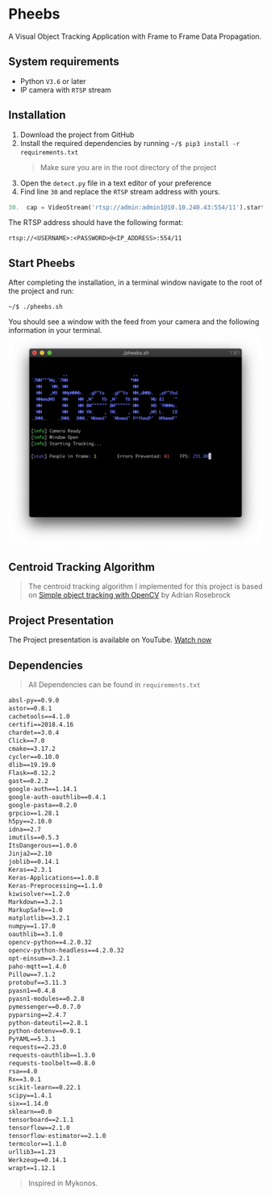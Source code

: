 # Pheebs

A Visual Object Tracking Application with Frame to Frame Data Propagation.

## System requirements

- Python `V3.6` or later
- IP camera with `RTSP` stream

## Installation 

1. Download the project from GitHub
1. Install the required dependencies by running `~/$ pip3 install -r requirements.txt`
    > Make sure you are in the root directory of the project 
1. Open the `detect.py` file in a text editor of your preference
1. Find line `30` and replace the `RTSP` stream address with yours.
```python
30.  cap = VideoStream('rtsp://admin:admin1@10.10.240.43:554/11').start()
```
The RTSP address should have the following format: 
   
```text
rtsp://<USERNAME>:<PASSWORD>@<IP_ADDRESS>:554/11
```

## Start Pheebs

After completing the installation, in a terminal window navigate to the root of the project and run:
```
~/$ ./pheebs.sh
``` 

You should see a window with the feed from your camera and the following information in your terminal.
![](terminal.png)

## Centroid Tracking Algorithm
> The centroid tracking algorithm I implemented for this project is based on [Simple object tracking with OpenCV](https://www.pyimagesearch.com/2018/07/23/simple-object-tracking-with-opencv/) by Adrian Rosebrock

## Project Presentation
The Project presentation is available on YouTube. [Watch now](https://youtu.be/yvhgtIbe42I)

## Dependencies

> All Dependencies can be found in ```requirements.txt```

```text
absl-py==0.9.0
astor==0.8.1
cachetools==4.1.0
certifi==2018.4.16
chardet==3.0.4
Click==7.0
cmake==3.17.2
cycler==0.10.0
dlib==19.19.0
Flask==0.12.2
gast==0.2.2
google-auth==1.14.1
google-auth-oauthlib==0.4.1
google-pasta==0.2.0
grpcio==1.28.1
h5py==2.10.0
idna==2.7
imutils==0.5.3
ItsDangerous==1.0.0
Jinja2==2.10
joblib==0.14.1
Keras==2.3.1
Keras-Applications==1.0.8
Keras-Preprocessing==1.1.0
kiwisolver==1.2.0
Markdown==3.2.1
MarkupSafe==1.0
matplotlib==3.2.1
numpy==1.17.0
oauthlib==3.1.0
opencv-python==4.2.0.32
opencv-python-headless==4.2.0.32
opt-einsum==3.2.1
paho-mqtt==1.4.0
Pillow==7.1.2
protobuf==3.11.3
pyasn1==0.4.8
pyasn1-modules==0.2.8
pymessenger==0.0.7.0
pyparsing==2.4.7
python-dateutil==2.8.1
python-dotenv==0.9.1
PyYAML==5.3.1
requests==2.23.0
requests-oauthlib==1.3.0
requests-toolbelt==0.8.0
rsa==4.0
Rx==3.0.1
scikit-learn==0.22.1
scipy==1.4.1
six==1.14.0
sklearn==0.0
tensorboard==2.1.1
tensorflow==2.1.0
tensorflow-estimator==2.1.0
termcolor==1.1.0
urllib3==1.23
Werkzeug==0.14.1
wrapt==1.12.1
```



> Inspired in Mykonos.
